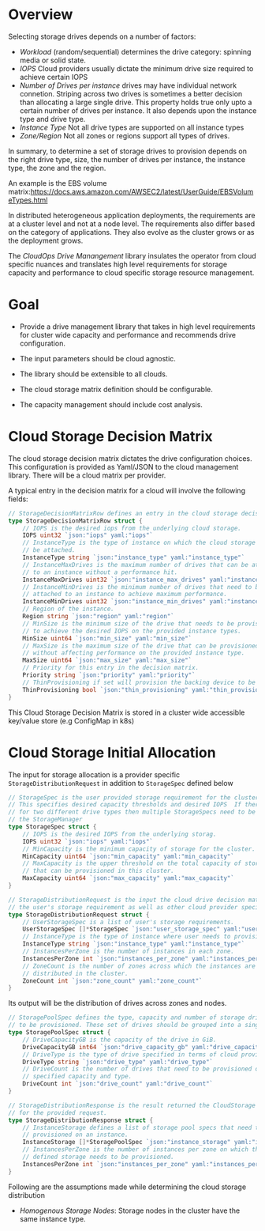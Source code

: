 # Overview

Selecting storage drives depends on a number of factors:

-  *Workload* (random/sequential) determines the drive category: spinning media or solid state.
-  *IOPS*  Cloud providers usually dictate the minimum drive size required to achieve certain IOPS
-  *Number of Drives per instance* drives may have individual network connetion. Striping across two drives is sometimes a better decision than allocating a large single drive. This property holds true only upto a certain number of drives per instance. It also depends upon the instance type and drive type.
-  *Instance Type* Not all drive types are supported on all instance types
-  *Zone/Region* Not all zones or regions support all types of drives.

In summary, to determine a set of storage drives to provision depends on the right drive type, size, the number of drives per instance, the instance type, the zone and the region.

An example is the EBS volume matrix:https://docs.aws.amazon.com/AWSEC2/latest/UserGuide/EBSVolumeTypes.html

In distributed heterogeneous application deployments, the requirements are at a cluster level and not at a node level. The requirements also differ based on the category of applications. They also evolve as the cluster grows or as the deployment grows.

The *CloudOps Drive Manangement* library insulates the operator from cloud specific nuances and translates high level requirements for storage capacity and performance to cloud specific storage resource management.


# Goal

- Provide a drive management library that takes in high level requirements for cluster wide capacity and performance and recommends drive configuration.

- The input parameters should be cloud agnostic.

- The library should be extensible to all clouds.

- The cloud storage matrix definition should be configurable.

- The capacity management should include cost analysis.


# Cloud Storage Decision Matrix

The cloud storage decision matrix dictates the drive configuration choices. This configuration is provided as Yaml/JSON to the cloud management library. There will be a cloud matrix per provider.

A typical entry in the decision matrix for a cloud will involve the following fields:

```go
// StorageDecisionMatrixRow defines an entry in the cloud storage decision matrix.
type StorageDecisionMatrixRow struct {
	// IOPS is the desired iops from the underlying cloud storage.
	IOPS uint32 `json:"iops" yaml:"iops"`
	// InstanceType is the type of instance on which the cloud storage will
	// be attached.
	InstanceType string `json:"instance_type" yaml:"instance_type"`
	// InstanceMaxDrives is the maximum number of drives that can be attached
	// to an instance without a performance hit.
	InstanceMaxDrives uint32 `json:"instance_max_drives" yaml:"instance_max_drives"`
	// InstanceMinDrives is the minimum number of drives that need to be
	// attached to an instance to achieve maximum performance.
	InstanceMinDrives uint32 `json:"instance_min_drives" yaml:"instance_min_drives"`
	// Region of the instance.
	Region string `json:"region" yaml:"region"`
	// MinSize is the minimum size of the drive that needs to be provisioned
	// to achieve the desired IOPS on the provided instance types.
	MinSize uint64 `json:"min_size" yaml:"min_size"`
	// MaxSize is the maximum size of the drive that can be provisioned
	// without affecting performance on the provided instance type.
	MaxSize uint64 `json:"max_size" yaml:"max_size"`
	// Priority for this entry in the decision matrix.
	Priority string `json:"priority" yaml:"priority"`
	// ThinProvisioning if set will provision the backing device to be thinly provisioned if supported by cloud provider.
	ThinProvisioning bool `json:"thin_provisioning" yaml:"thin_provisioning"`
}

```

This Cloud Storage Decision Matrix is stored in a cluster wide accessible key/value store (e.g ConfigMap in k8s)

# Cloud Storage Initial Allocation

The input for storage allocation is a provider specific `StorageDistributionRequest` in addition to `StorageSpec` defined below

```go
// StorageSpec is the user provided storage requirement for the cluster.
// This specifies desired capacity thresholds and desired IOPS  If there is a requirement
// for two different drive types then multiple StorageSpecs need to be provided to
// the StorageManager
type StorageSpec struct {
	// IOPS is the desired IOPS from the underlying storag.
	IOPS uint32 `json:"iops" yaml:"iops"`
	// MinCapacity is the minimum capacity of storage for the cluster.
	MinCapacity uint64 `json:"min_capacity" yaml:"min_capacity"`
	// MaxCapacity is the upper threshold on the total capacity of storage
	// that can be provisioned in this cluster.
	MaxCapacity uint64 `json:"max_capacity" yaml:"max_capacity"`
}

// StorageDistributionRequest is the input the cloud drive decision matrix. It provides
// the user's storage requirement as well as other cloud provider specific details.
type StorageDistributionRequest struct {
	// UserStorageSpec is a list of user's storage requirements.
	UserStorageSpec []*StorageSpec `json:"user_storage_spec" yaml:"user_storage_spec"`
	// InstanceType is the type of instance where user needs to provision storage.
	InstanceType string `json:"instance_type" yaml:"instance_type"`
	// InstancesPerZone is the number of instances in each zone.
	InstancesPerZone int `json:"instances_per_zone" yaml:"instances_per_zone"`
	// ZoneCount is the number of zones across which the instances are
	// distributed in the cluster.
	ZoneCount int `json:"zone_count" yaml:"zone_count"`
}

```

Its output will be the distribution of drives across zones and nodes.

```go
// StoragePoolSpec defines the type, capacity and number of storage drive that needs
// to be provisioned. These set of drives should be grouped into a single storage pool.
type StoragePoolSpec struct {
	// DriveCapacityGB is the capacity of the drive in GiB.
	DriveCapacityGB int64 `json:"drive_capacity_gb" yaml:"drive_capacity_gb"`
	// DriveType is the type of drive specified in terms of cloud provided names.
	DriveType string `json:"drive_type" yaml:"drive_type"`
	// DriveCount is the number of drives that need to be provisioned of the
	// specified capacity and type.
	DriveCount int `json:"drive_count" yaml:"drive_count"`
}

// StorageDistributionResponse is the result returned the CloudStorage Decision Matrix
// for the provided request.
type StorageDistributionResponse struct {
	// InstanceStorage defines a list of storage pool specs that need to be
	// provisioned on an instance.
	InstanceStorage []*StoragePoolSpec `json:"instance_storage" yaml:"instance_storage"`
	// InstancesPerZone is the number of instances per zone on which the above
	// defined storage needs to be provisioned.
	InstancesPerZone int `json:"instances_per_zone" yaml:"instances_per_zone"`
}
```

Following are the assumptions made while determining the cloud storage distribution

- *Homogenous Storage Nodes*: Storage nodes in the cluster have the same instance type.
